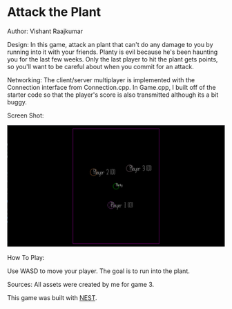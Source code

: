 # Attack the Plant

Author: Vishant Raajkumar

Design: In this game, attack an plant that can't do any damage to you by running into it with your friends. Planty is evil because he's been haunting you for the last few weeks.
Only the last player to hit the plant gets points, so you'll want to be careful about when you commit for an attack.

Networking: The client/server multiplayer is implemented with the Connection interface from Connection.cpp. In Game.cpp, I built off of the starter code so that the player's score
is also transmitted although its a bit buggy.

Screen Shot:

![Screen Shot](screenshot.png)

How To Play:

Use WASD to move your player. The goal is to run into the plant.

Sources: All assets were created by me for game 3.

This game was built with [NEST](NEST.md).

